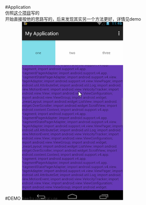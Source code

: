 #Application  
仿照[这个项目](https://github.com/hongyangAndroid/Android-StickyNavLayout)写的  
开始直接按他的思路写的，后来发现其实另一个方法更好，详情见demo  
#DEMO
![](https://github.com/guohuanwen/360AppDetil/blob/master/screenShots/gif.gif)  

